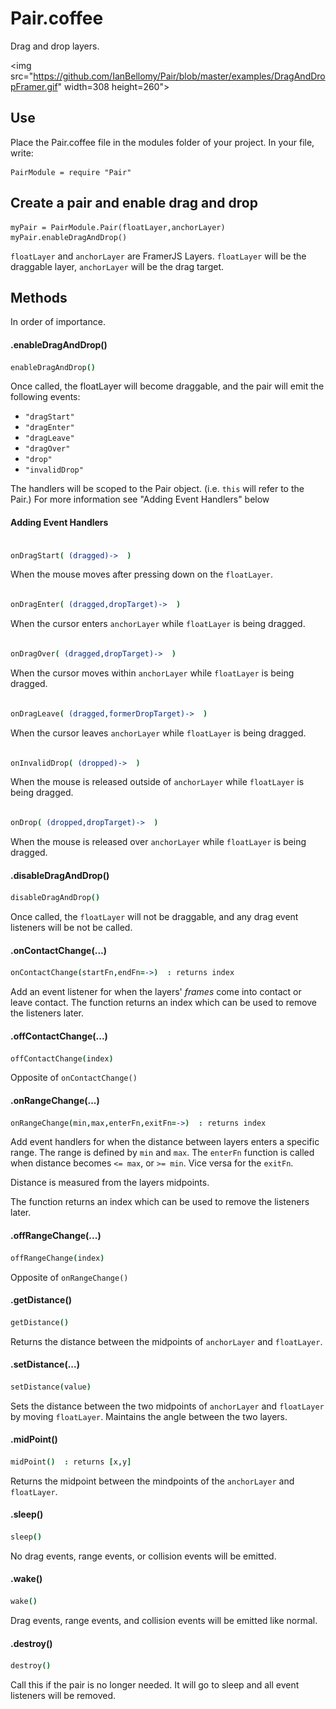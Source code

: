# Pair.coffee

Drag and drop layers. 

<img src="https://github.com/IanBellomy/Pair/blob/master/examples/DragAndDropFramer.gif" width=308 height=260">

## Use

Place the Pair.coffee file in the modules folder of your project.
In your file, write:

	PairModule = require "Pair"


## Create a pair and enable drag and drop

	myPair = PairModule.Pair(floatLayer,anchorLayer)
	myPair.enableDragAndDrop()

`floatLayer` and `anchorLayer` are FramerJS Layers. `floatLayer` will be the draggable layer, `anchorLayer` will be the drag target.



## Methods
In order of importance. 


#### .enableDragAndDrop()

````coffeescript
enableDragAndDrop()
````

Once called, the floatLayer will become draggable, and the pair will emit the following events: 

- `"dragStart"`
- `"dragEnter"`
- `"dragLeave"` 
- `"dragOver"`
- `"drop"`
- `"invalidDrop"`

The handlers will be scoped to the Pair object. (i.e. `this` will refer to the Pair.)
For more information see "Adding Event Handlers" below


#### Adding Event Handlers

````coffeeScript

onDragStart( (dragged)->  )

````
When the mouse moves after pressing down on the `floatLayer`.


````coffeeScript

onDragEnter( (dragged,dropTarget)->  )

````
When the cursor enters `anchorLayer` while `floatLayer` is being dragged.


````coffeeScript

onDragOver( (dragged,dropTarget)->  )

````
When the cursor moves within `anchorLayer` while `floatLayer` is being dragged.


````coffeeScript

onDragLeave( (dragged,formerDropTarget)->  )

````
When the cursor leaves `anchorLayer` while `floatLayer` is being dragged. 


````coffeeScript

onInvalidDrop( (dropped)->  )

````
When the mouse is released outside of `anchorLayer` while `floatLayer` is being dragged.


````coffeeScript

onDrop( (dropped,dropTarget)->  )

````
When the mouse is released over `anchorLayer` while `floatLayer` is being dragged.


#### .disableDragAndDrop()

````coffeescript
disableDragAndDrop()
````

Once called, the `floatLayer` will not be draggable, and any drag event listeners will be not be called. 



#### .onContactChange(...)

````coffeescript
onContactChange(startFn,endFn=->)  : returns index
````
Add an event listener for when the layers' _frames_ come into contact or leave contact.
The function returns an index which can be used to remove the listeners later.



#### .offContactChange(...)

````coffeescript
offContactChange(index)
````

Opposite of `onContactChange()` 



#### .onRangeChange(...)

````coffeescript
onRangeChange(min,max,enterFn,exitFn=->)  : returns index
````

Add event handlers for when the distance between layers enters a specific range. The range is defined by `min` and `max`. The `enterFn` function is called when distance becomes `<= max`, or `>= min`. Vice versa for the `exitFn`.

Distance is measured from the layers midpoints.

The function returns an index which can be used to remove the listeners later.



#### .offRangeChange(...)

````coffeescript
offRangeChange(index)
````

Opposite of `onRangeChange()`



#### .getDistance()

````coffeescript
getDistance()
````

Returns the distance between the midpoints of `anchorLayer` and `floatLayer`.



#### .setDistance(...)

````coffeescript
setDistance(value)
````

Sets the distance between the two midpoints of `anchorLayer` and `floatLayer` by moving `floatLayer`. Maintains the angle between the two layers. 



#### .midPoint()

````coffeescript
midPoint()  : returns [x,y]
````

Returns the midpoint between the mindpoints of the `anchorLayer` and `floatLayer`.



#### .sleep()

````coffeescript
sleep()
````

No drag events, range events, or collision events will be emitted.



#### .wake()

````coffeescript
wake()
````

Drag events, range events, and collision events will be emitted like normal.



#### .destroy()

````coffeescript
destroy()
````

Call this if the pair is no longer needed. It will go to sleep and all event listeners will be removed. 



